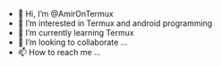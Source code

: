 - 👋 Hi, I’m @AmirOnTermux
- 👀 I’m interested in Termux and android programming
- 🌱 I’m currently learning Termux
- 💞️ I’m looking to collaborate ...
- 📫 How to reach me ...

<!---
AmirOnTermux/AmirOnTermux is a ✨ special ✨ repository because its `README.md` (this file) appears on your GitHub profile.
You can click the Preview link to take a look at your changes.
--->
